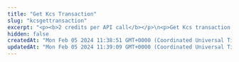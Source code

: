 ```yaml
---
title: "Get Kcs Transaction"
slug: "kcsgettransaction"
excerpt: "<p><b>2 credits per API call</b></p>\n<p>Get Kcs transaction by transaction hash.</p>"
hidden: false
createdAt: "Mon Feb 05 2024 11:38:51 GMT+0000 (Coordinated Universal Time)"
updatedAt: "Mon Feb 05 2024 11:39:09 GMT+0000 (Coordinated Universal Time)"
---
```

